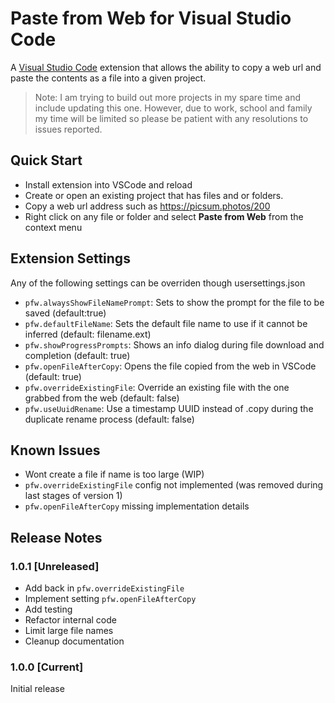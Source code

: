 # Paste from Web for Visual Studio Code

A [Visual Studio Code](https://code.visualstudio.com/) extension that allows the ability to copy a web url and paste the contents as a file into a given project. 

> Note: I am trying to build out more projects in my spare time and include updating this one. However, due to work, school and family my time will be limited so please be patient with any resolutions to issues reported.

## Quick Start

* Install extension into VSCode and reload
* Create or open an existing project that has files and or folders. 
* Copy a web url address such as https://picsum.photos/200
* Right click on any file or folder and select **Paste from Web** from the context menu

## Extension Settings

Any of the following settings can be overriden though usersettings.json

* `pfw.alwaysShowFileNamePrompt`: Sets to show the prompt for the file to be saved (default:true)
* `pfw.defaultFileName`: Sets the default file name to use if it cannot be inferred (default: filename.ext)
* `pfw.showProgressPrompts`: Shows an info dialog during file download and completion (default: true)
* `pfw.openFileAfterCopy`: Opens the file copied from the web in VSCode (default: true)
* `pfw.overrideExistingFile`: Override an existing file with the one grabbed from the web (default: false)
* `pfw.useUuidRename`: Use a timestamp UUID instead of .copy during the duplicate rename process (default: false)

## Known Issues


* Wont create a file if name is too large (WIP)
* `pfw.overrideExistingFile` config not implemented (was removed during last stages of version 1)
* `pfw.openFileAfterCopy` missing implementation details


## Release Notes


### 1.0.1 [Unreleased]

* Add back in `pfw.overrideExistingFile`
* Implement setting `pfw.openFileAfterCopy`
* Add testing
* Refactor internal code
* Limit large file names
* Cleanup documentation

### 1.0.0 [Current]

Initial release







